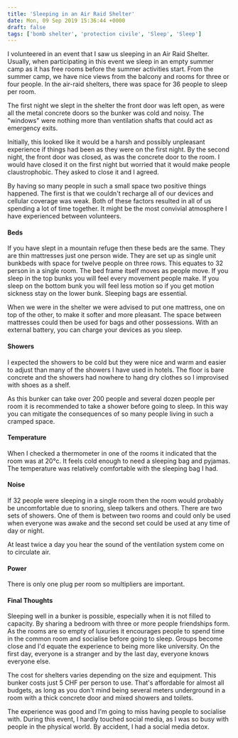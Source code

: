 ```yaml
---
title: 'Sleeping in an Air Raid Shelter'
date: Mon, 09 Sep 2019 15:36:44 +0000
draft: false
tags: ['bomb shelter', 'protection civile', 'Sleep', 'Sleep']
---
```


I volunteered in an event that I saw us sleeping in an Air Raid Shelter. Usually, when participating in this event we sleep in an empty summer camp as it has free rooms before the summer activities start. From the summer camp, we have nice views from the balcony and rooms for three or four people. In the air-raid shelters, there was space for 36 people to sleep per room.

The first night we slept in the shelter the front door was left open, as were all the metal concrete doors so the bunker was cold and noisy. The "windows" were nothing more than ventilation shafts that could act as emergency exits.

Initially, this looked like it would be a harsh and possibly unpleasant experience if things had been as they were on the first night. By the second night, the front door was closed, as was the concrete door to the room. I would have closed it on the first night but worried that it would make people claustrophobic. They asked to close it and I agreed.

By having so many people in such a small space two positive things happened. The first is that we couldn't recharge all of our devices and cellular coverage was weak. Both of these factors resulted in all of us spending a lot of time together. It might be the most convivial atmosphere I have experienced between volunteers.

#### Beds

If you have slept in a mountain refuge then these beds are the same. They are thin mattresses just one person wide. They are set up as single unit bunkbeds with space for twelve people on three rows. This equates to 32 person in a single room. The bed frame itself moves as people move. If you sleep in the top bunks you will feel every movement people make. If you sleep on the bottom bunk you will feel less motion so if you get motion sickness stay on the lower bunk. Sleeping bags are essential.

When we were in the shelter we were advised to put one mattress, one on top of the other, to make it softer and more pleasant. The space between mattresses could then be used for bags and other possessions. With an external battery, you can charge your devices as you sleep.

#### Showers

I expected the showers to be cold but they were nice and warm and easier to adjust than many of the showers I have used in hotels. The floor is bare concrete and the showers had nowhere to hang dry clothes so I improvised with shoes as a shelf.

As this bunker can take over 200 people and several dozen people per room it is recommended to take a shower before going to sleep. In this way you can mitigate the consequences of so many people living in such a cramped space.

#### Temperature

When I checked a thermometer in one of the rooms it indicated that the room was at 20°c. It feels cold enough to need a sleeping bag and pyjamas. The temperature was relatively comfortable with the sleeping bag I had.

#### Noise

If 32 people were sleeping in a single room then the room would probably be uncomfortable due to snoring, sleep talkers and others. There are two sets of showers. One of them is between two rooms and could only be used when everyone was awake and the second set could be used at any time of day or night.

At least twice a day you hear the sound of the ventilation system come on to circulate air.

#### Power

There is only one plug per room so multipliers are important.

#### Final Thoughts

Sleeping well in a bunker is possible, especially when it is not filled to capacity. By sharing a bedroom with three or more people friendships form. As the rooms are so empty of luxuries it encourages people to spend time in the common room and socialise before going to sleep. Groups become close and I'd equate the experience to being more like university. On the first day, everyone is a stranger and by the last day, everyone knows everyone else.

The cost for shelters varies depending on the size and equipment. This bunker costs just 5 CHF per person to use. That's affordable for almost all budgets, as long as you don't mind being several meters underground in a room with a thick concrete door and mixed showers and toilets.

The experience was good and I'm going to miss having people to socialise with. During this event, I hardly touched social media, as I was so busy with people in the physical world. By accident, I had a social media detox.